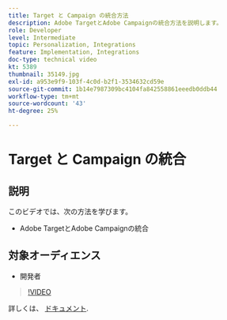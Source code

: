 ```yaml
---
title: Target と Campaign の統合方法
description: Adobe TargetとAdobe Campaignの統合方法を説明します。
role: Developer
level: Intermediate
topic: Personalization, Integrations
feature: Implementation, Integrations
doc-type: technical video
kt: 5389
thumbnail: 35149.jpg
exl-id: a953e9f9-103f-4c0d-b2f1-3534632cd59e
source-git-commit: 1b14e7987309bc4104fa842558861eeedb0ddb44
workflow-type: tm+mt
source-wordcount: '43'
ht-degree: 25%

---
```


# Target と Campaign の統合

## 説明

このビデオでは、次の方法を学びます。

* Adobe TargetとAdobe Campaignの統合

## 対象オーディエンス

* 開発者

>[!VIDEO](https://video.tv.adobe.com/v/35149/?quality=12)

詳しくは、 [ドキュメント](https://experienceleague.adobe.com/docs/target/using/integrate/campaign-and-target.html?lang=en).

